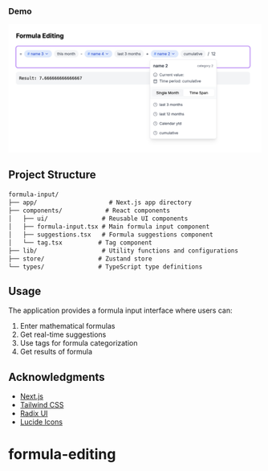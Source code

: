 ### Demo

![Demo](demo.png)


## Project Structure

```
formula-input/
├── app/                    # Next.js app directory
├── components/            # React components
│   ├── ui/               # Reusable UI components
│   ├── formula-input.tsx # Main formula input component
│   ├── suggestions.tsx   # Formula suggestions component
│   └── tag.tsx          # Tag component
├── lib/                  # Utility functions and configurations
├── store/               # Zustand store
└── types/               # TypeScript type definitions
```

## Usage

The application provides a formula input interface where users can:

1. Enter mathematical formulas
2. Get real-time suggestions
3. Use tags for formula categorization
4. Get results of formula

## Acknowledgments


- [Next.js](https://nextjs.org/)
- [Tailwind CSS](https://tailwindcss.com/)
- [Radix UI](https://www.radix-ui.com/)
- [Lucide Icons](https://lucide.dev/)
# formula-editing
